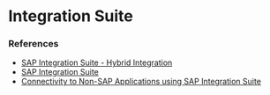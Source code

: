 # Integration Suite

### References
* [SAP Integration Suite - Hybrid Integration](https://www.youtube.com/watch?v=sK1Eq-l2Y3s)
* [SAP Integration Suite](https://help.sap.com/docs/integration-suite/sap-integration-suite/what-is-sap-integration-suite)
* [Connectivity to Non-SAP Applications using SAP Integration Suite](https://developers.sap.com/mission.btp-integration-suite-nonsapconnectivity.html)